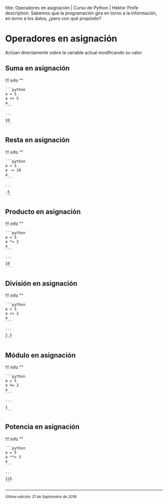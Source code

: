 title: Operadores en asignación | Curso de Python | Hektor Profe
description: Sabemos que la programación gira en torno a la información, en torno a los datos, ¿pero con qué propósito?

<style>

.admonition.note > .superfences-tabs > label:hover, .headerlink{
    color: #018dc5 !important;
}

.admonition.info{
    font-size: 100%;
}

.admonition.info label{
    font-size: 91%;
}

.admonition.note > .admonition-title {
    display: none;
}

</style>

# Operadores en asignación

Actúan directamente sobre la variable actual modificando su valor.

## Suma en asignación

!!! info "" 
    
    ```python
    a = 5
    a += 5  
    a
    ```

    ```
    10
    ``` 

## Resta en asignación

!!! info "" 
    
    ```python
    a = 5
    a -= 10  
    a
    ```

    ```
    -5
    ``` 

## Producto en asignación

!!! info "" 
    
    ```python
    a = 5
    a *= 2  
    a
    ```

    ```
    10
    ``` 

## División en asignación

!!! info "" 
    
    ```python
    a = 5
    a /= 2  
    a
    ```

    ```
    2.5
    ```

## Módulo en asignación

!!! info "" 
    
    ```python
    a = 5
    a %= 2
    a
    ```

    ```
    1
    ```

## Potencia en asignación

!!! info "" 
    
    ```python
    a = 5
    a **= 3
    a
    ```

    ```
    125
    ```

___
<small class="edited"><i>Última edición: 21 de Septiembre de 2018</i></small>